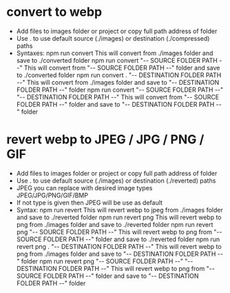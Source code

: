 # convert to webp

- Add files to images folder or project or copy full path address of folder
- Use . to use default source (./images) or destination (./compressed) paths
- Syntaxes:
    npm run convert
        This will convert from ./images folder and save to ./converted folder
    npm run convert "-- SOURCE FOLDER PATH --"
        This will convert from "-- SOURCE FOLDER PATH --" folder and save to ./converted folder
    npm run convert . "-- DESTINATION FOLDER PATH --"
        This will convert from ./images folder and save to "-- DESTINATION FOLDER PATH --" folder
    npm run convert "-- SOURCE FOLDER PATH --" "-- DESTINATION FOLDER PATH --"
        This will convert from "-- SOURCE FOLDER PATH --" folder and save to "-- DESTINATION FOLDER PATH --" folder

# revert webp to JPEG / JPG / PNG / GIF

- Add files to images folder or project or copy full path address of folder
- Use . to use default source (./images) or destination (./reverted) paths
- JPEG you can replace with desired image types JPEG/JPG/PNG/GIF/BMP
- If not type is given then JPEG will be use as default
- Syntax:
    npm run revert
        This will revert webp to jpeg from ./images folder and save to ./reverted folder
    npm run revert png
        This will revert webp to png from ./images folder and save to ./reverted folder
    npm run revert png "-- SOURCE FOLDER PATH --"
        This will revert webp to png from "-- SOURCE FOLDER PATH --" folder and save to ./reverted folder
    npm run revert png . "-- DESTINATION FOLDER PATH --"
        This will revert webp to png from ./images folder and save to "-- DESTINATION FOLDER PATH --" folder
    npm run revert png "-- SOURCE FOLDER PATH --" "-- DESTINATION FOLDER PATH --"
    This will revert webp to png from "-- SOURCE FOLDER PATH --" folder and save to "-- DESTINATION FOLDER PATH --" folder


